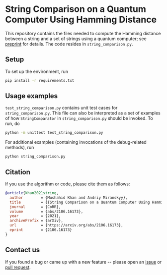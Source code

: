 # String Comparison on a Quantum Computer Using Hamming Distance

This repository contains the files needed to compute the Hamming distance between a string and a set of strings
using a quantum computer; see [preprint](https://arxiv.org/abs/2106.16173) for details. 
The code resides in `string_comparison.py`.

## Setup
To set up the environment, run
```bash
pip install -r requirements.txt 
```

## Usage examples
`test_string_comparison.py` contains unit test cases for `string_comparison.py`. This file can also be interpreted as a 
set of examples of how `StringComparator` in `string_comparison.py` should be invoked. To run, do
```bash
python -m unittest test_string_comparison.py
```
For additional examples (containing invocations of the debug-related methods), run 
```bash
python string_comparison.py
```

## Citation
If you use the algorithm or code, please cite them as follows:
```bibtex
@article{khan2021string,
  author        = {Mushahid Khan and Andriy Miranskyy},
  title         = {{String Comparison on a Quantum Computer Using Hamming Distance}},
  journal       = {CoRR},
  volume        = {abs/2106.16173},
  year          = {2021},
  archivePrefix = {arXiv},
  url           = {https://arxiv.org/abs/2106.16173},
  eprint        = {2106.16173}
}
```

## Contact us
If you found a bug or came up with a new feature -- 
please open an [issue](https://github.com/miranska/qc-str/issues) 
or [pull request](https://github.com/miranska/qc-str/pulls).
